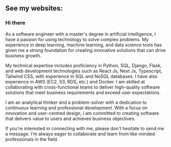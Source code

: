 ## See my websites:

### Hi there
As a software engineer with a master's degree in artificial intelligence, I have a passion for using technology to solve complex problems. My experience in deep learning, machine learning, and data science tools has given me a strong foundation for creating innovative solutions that can drive business growth.

My technical expertise includes proficiency in Python, SQL, Django, Flask, and web development technologies such as React Js, Next Js, Typescript, Tailwind CSS, with experience in SQL and NoSQL databases. I have also experience in AWS (EC2, S3, RDS, etc.) and Docker. I am skilled at collaborating with cross-functional teams to deliver high-quality software solutions that meet business requirements and exceed user expectations. 

I am an analytical thinker and a problem-solver with a dedication to continuous learning and professional development. With a focus on innovation and user-centred design, I am committed to creating software that delivers value to users and achieves business objectives.

If you're interested in connecting with me, please don't hesitate to send me a message. I'm always eager to collaborate and learn from like-minded professionals in the field.
##

